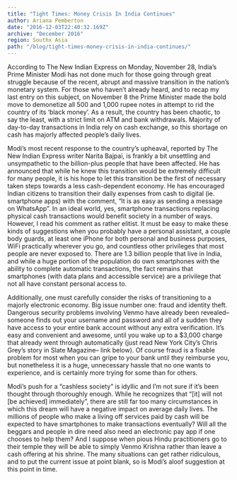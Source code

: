 ```yaml
---
title: "Tight Times: Money Crisis In India Continues"
author: Ariana Pemberton
date: "2016-12-03T22:40:32.169Z"
archive: "December 2016"
region: Southx Asia
path: "/blog/tight-times-money-crisis-in-india-continues/"
---
```


According to The New Indian Express on Monday, November 28, India’s Prime Minister Modi has not done much for those going through great struggle because of the recent, abrupt and massive transition in the nation’s monetary system. For those who haven’t already heard, and to recap my last entry on this subject, on November 8 the Prime Minister made the bold move to demonetize all 500 and 1,000 rupee notes in attempt to rid the country of its ‘black money’. As a result, the country has been chaotic, to say the least, with a strict limit on ATM and bank withdrawals. Majority of day-to-day transactions in India rely on cash exchange, so this shortage on cash has majorly affected people’s daily lives.

Modi’s most recent response to the country’s upheaval, reported by The New Indian Express writer Narita Bajpai, is frankly a bit unsettling and unsympathetic to the billion-plus people that have been affected. He has announced that while he knew this transition would be extremely difficult for many people, it is his hope to let this transition be the first of necessary taken steps towards a less cash-dependent economy. He has encouraged Indian citizens to transition their daily expenses from cash to digital (ie. smartphone apps) with the comment, “It is as easy as sending a message on WhatsApp”. In an ideal world, yes, smartphone transactions replacing physical cash transactions would benefit society in a number of ways. However, I read his comment as rather elitist. It must be easy to make these kinds of suggestions when you probably have a personal assistant, a couple body guards, at least one iPhone for both personal and business purposes, WiFi practically wherever you go, and countless other privileges that most people are never exposed to. There are 1.3 billion people that live in India, and while a huge portion of the population do own smartphones with the ability to complete automatic transactions, the fact remains that smartphones (with data plans and accessible service) are a privilege that not all have constant personal access to.

Additionally, one must carefully consider the risks of transitioning to a majorly electronic economy. Big issue number one: fraud and identity theft. Dangerous security problems involving Venmo have already been revealed– someone finds out your username and password and all of a sudden they have access to your entire bank account without any extra verification. It’s easy and convenient and awesome, until you wake up to a $3,000 charge that already went through automatically (just read New York City’s Chris Grey’s story in Slate Magazine– link below). Of course fraud is a fixable problem for most when you can gripe to your bank until they reimburse you, but nonetheless it is a huge, unnecessary hassle that no one wants to experience, and is certainly more trying for some than for others.

Modi’s push for a “cashless society” is idyllic and I’m not sure if it’s been thought through thoroughly enough. While he recognizes that “[it] will not [be achieved] immediately”, there are still far too many circumstances in which this dream will have a negative impact on average daily lives. The millions of people who make a living off services paid by cash will be expected to have smartphones to make transactions eventually? Will all the beggars and people in dire need also need an electronic pay app if one chooses to help them? And I suppose when pious Hindu practitioners go to their temple they will be able to simply Venmo Krishna rather than leave a cash offering at his shrine. The many situations can get rather ridiculous, and to put the current issue at point blank, so is Modi’s aloof suggestion at this point in time.
